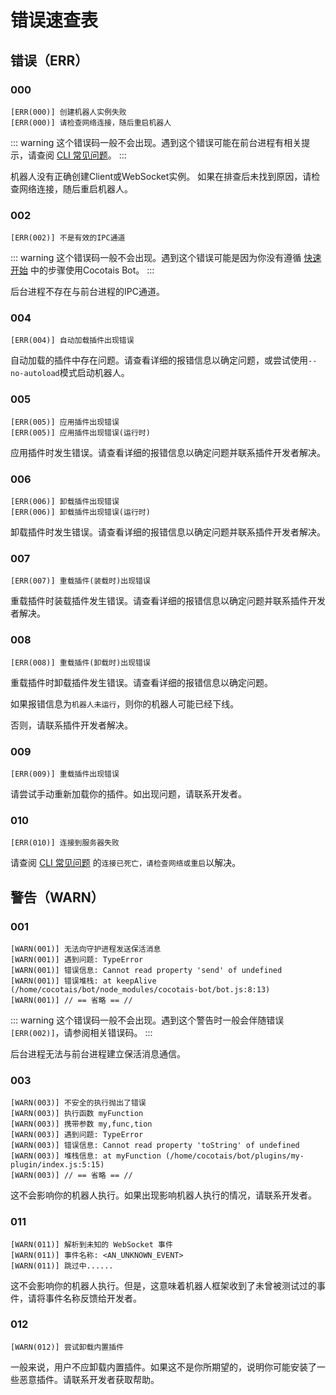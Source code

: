 # 错误速查表

## 错误（ERR）

### 000

```
[ERR(000)] 创建机器人实例失败
[ERR(000)] 请检查网络连接，随后重启机器人
```

::: warning
这个错误码一般不会出现。遇到这个错误可能在前台进程有相关提示，请查阅 [CLI 常见问题](/starter/cli#常见问题)。
:::

机器人没有正确创建Client或WebSocket实例。
如果在排查后未找到原因，请检查网络连接，随后重启机器人。

### 002

```
[ERR(002)] 不是有效的IPC通道
```

::: warning
这个错误码一般不会出现。遇到这个错误可能是因为你没有遵循 [快速开始](/starter/quickstart) 中的步骤使用Cocotais Bot。
:::

后台进程不存在与前台进程的IPC通道。

### 004

```
[ERR(004)] 自动加载插件出现错误
```

自动加载的插件中存在问题。请查看详细的报错信息以确定问题，或尝试使用`--no-autoload`模式启动机器人。

### 005

```
[ERR(005)] 应用插件出现错误
[ERR(005)] 应用插件出现错误(运行时)
```

应用插件时发生错误。请查看详细的报错信息以确定问题并联系插件开发者解决。

### 006

```
[ERR(006)] 卸载插件出现错误
[ERR(006)] 卸载插件出现错误(运行时)
```

卸载插件时发生错误。请查看详细的报错信息以确定问题并联系插件开发者解决。

### 007

```
[ERR(007)] 重载插件(装载时)出现错误
```

重载插件时装载插件发生错误。请查看详细的报错信息以确定问题并联系插件开发者解决。

### 008

```
[ERR(008)] 重载插件(卸载时)出现错误
```

重载插件时卸载插件发生错误。请查看详细的报错信息以确定问题。

如果报错信息为`机器人未运行`，则你的机器人可能已经下线。

否则，请联系插件开发者解决。

### 009

```
[ERR(009)] 重载插件出现错误
```

请尝试手动重新加载你的插件。如出现问题，请联系开发者。

### 010

```
[ERR(010)] 连接到服务器失败
```

请查阅 [CLI 常见问题](/starter/cli#常见问题) 的`连接已死亡，请检查网络或重启`以解决。

## 警告（WARN）

### 001

```
[WARN(001)] 无法向守护进程发送保活消息
[WARN(001)] 遇到问题: TypeError
[WARN(001)] 错误信息: Cannot read property 'send' of undefined
[WARN(001)] 错误堆栈: at keepAlive (/home/cocotais/bot/node_modules/cocotais-bot/bot.js:8:13)
[WARN(001)] // == 省略 == //
```

::: warning
这个错误码一般不会出现。遇到这个警告时一般会伴随错误`[ERR(002)]`，请参阅相关错误码。
:::

后台进程无法与前台进程建立保活消息通信。

### 003

```
[WARN(003)] 不安全的执行抛出了错误
[WARN(003)] 执行函数 myFunction
[WARN(003)] 携带参数 my,func,tion
[WARN(003)] 遇到问题: TypeError
[WARN(003)] 错误信息: Cannot read property 'toString' of undefined
[WARN(003)] 堆栈信息: at myFunction (/home/cocotais/bot/plugins/my-plugin/index.js:5:15)
[WARN(003)] // == 省略 == //
```

这不会影响你的机器人执行。如果出现影响机器人执行的情况，请联系开发者。

### 011

```
[WARN(011)] 解析到未知的 WebSocket 事件
[WARN(011)] 事件名称: <AN_UNKNOWN_EVENT>
[WARN(011)] 跳过中......
```

这不会影响你的机器人执行。但是，这意味着机器人框架收到了未曾被测试过的事件，请将事件名称反馈给开发者。

### 012

```
[WARN(012)] 尝试卸载内置插件
```

一般来说，用户不应卸载内置插件。如果这不是你所期望的，说明你可能安装了一些恶意插件。请联系开发者获取帮助。
